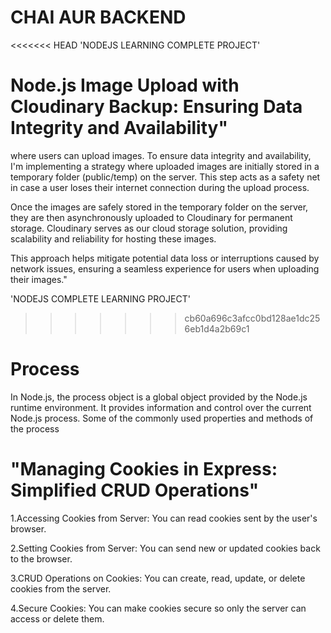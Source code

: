 # CHAI AUR BACKEND

<<<<<<< HEAD
'NODEJS LEARNING COMPLETE PROJECT'

# Node.js Image Upload with Cloudinary Backup: Ensuring Data Integrity and Availability"

where users can upload images. To ensure data integrity and availability, I'm implementing a strategy where uploaded images are initially stored in a temporary folder (public/temp) on the server. This step acts as a safety net in case a user loses their internet connection during the upload process.

Once the images are safely stored in the temporary folder on the server, they are then asynchronously uploaded to Cloudinary for permanent storage. Cloudinary serves as our cloud storage solution, providing scalability and reliability for hosting these images.

This approach helps mitigate potential data loss or interruptions caused by network issues, ensuring a seamless experience for users when uploading their images."

'NODEJS COMPLETE LEARNING PROJECT'

> > > > > > > cb60a696c3afcc0bd128ae1dc256eb1d4a2b69c1

# Process

In Node.js, the process object is a global object provided by the Node.js runtime environment. It provides information and control over the current Node.js process. Some of the commonly used properties and methods of the process

# "Managing Cookies in Express: Simplified CRUD Operations"

1.Accessing Cookies from Server: You can read cookies sent by the user's browser.

2.Setting Cookies from Server: You can send new or updated cookies back to the browser.

3.CRUD Operations on Cookies: You can create, read, update, or delete cookies from the server.

4.Secure Cookies: You can make cookies secure so only the server can access or delete them.
